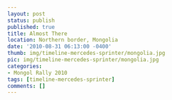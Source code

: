 ```yaml
---
layout: post
status: publish
published: true
title: Almost There
location: Northern border, Mongolia
date: '2010-08-31 06:13:00 -0400'
thumb: img/timeline-mercedes-sprinter/mongolia.jpg
pic: img/timeline-mercedes-sprinter/mongolia.jpg
categories:
- Mongol Rally 2010
tags: [timeline-mercedes-sprinter]
comments: []
---
```


